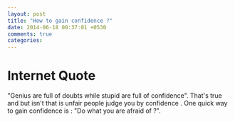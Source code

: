 ```yaml
---
layout: post
title: "How to gain confidence ?"
date: 2014-06-18 00:37:01 +0530
comments: true
categories: 
---
```


Internet Quote
==============
"Genius are full of doubts while stupid are full of confidence". That's true and but isn't that is unfair people judge you by confidence . 
One quick way to gain confidence is : "Do what you are afraid of ?". 
